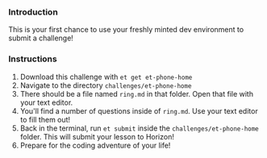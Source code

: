 ### Introduction

This is your first chance to use your freshly minted dev environment to submit a challenge!


### Instructions

1. Download this challenge with `et get et-phone-home`
2. Navigate to the directory `challenges/et-phone-home`
3. There should be a file named `ring.md` in that folder. Open that file with your text editor.
4. You'll find a number of questions inside of `ring.md`. Use your text editor to fill them out!
5. Back in the terminal, run `et submit` inside the `challenges/et-phone-home` folder. This will submit your lesson to Horizon!
6. Prepare for the coding adventure of your life!
